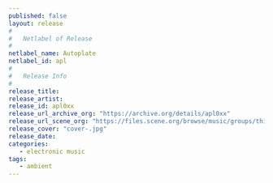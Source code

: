 ```yaml
---
published: false
layout: release
#
#   Netlabel of Release
#
netlabel_name: Autoplate
netlabel_id: apl
#
#   Release Info
#
release_title: 
release_artist: 
release_id: apl0xx
release_url_archive_org: "https://archive.org/details/apl0xx"
release_url_scene_org: "https://files.scene.org/browse/music/groups/thinner/autoplate/zip/"
release_cover: "cover-.jpg"
release_date: 
categories:
   - electronic music
tags:
   - ambient
---
```

